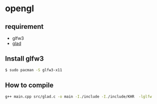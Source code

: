 # opengl

## requirement
- glfw3 
- [glad](https://glad.dav1d.de/)
## Install glfw3
```bash
$ sudo pacman -S glfw3-x11 

```
## How to compile 
```bash
g++ main.cpp src/glad.c -o main -I./include -I./include/KHR  -lglfw
```
